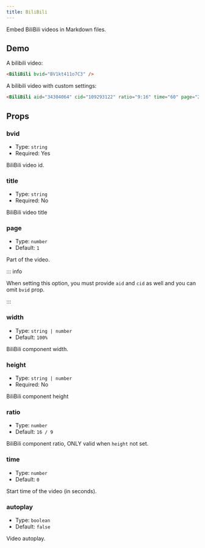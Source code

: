 ```yaml
---
title: BiliBili
---
```


Embed BiliBili videos in Markdown files.

<!-- more -->

## Demo

A bilibili video:

<BiliBili bvid="BV1kt411o7C3" />

```md
<BiliBili bvid="BV1kt411o7C3" />
```

A bilibili video with custom settings:

<BiliBili aid="34304064" cid="109293122" ratio="9:16" time="60" page="2" />

```md
<BiliBili aid="34304064" cid="109293122" ratio="9:16" time="60" page="2" />
```

## Props

### bvid

- Type: `string`
- Required: Yes

BiliBili video id.

### title

- Type: `string`
- Required: No

BiliBili video title

### page

- Type: `number`
- Default: `1`

Part of the video.

::: info

When setting this option, you must provide `aid` and `cid` as well and you can omit `bvid` prop.

:::

### width

- Type: `string | number`
- Default: `100%`

BiliBili component width.

### height

- Type: `string | number`
- Required: No

BiliBili component height

### ratio

- Type: `number`
- Default: `16 / 9`

BiliBili component ratio, ONLY valid when `height` not set.

### time

- Type: `number`
- Default: `0`

Start time of the video (in seconds).

### autoplay

- Type: `boolean`
- Default: `false`

Video autoplay.
